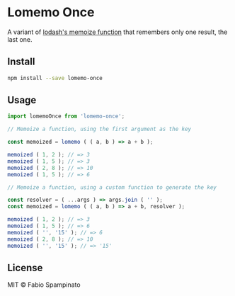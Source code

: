 # Lomemo Once

A variant of [lodash's memoize function](https://www.npmjs.com/package/lodash.memoize) that remembers only one result, the last one.

## Install

```sh
npm install --save lomemo-once
```

## Usage

```ts
import lomemoOnce from 'lomemo-once';

// Memoize a function, using the first argument as the key

const memoized = lomemo ( ( a, b ) => a + b );

memoized ( 1, 2 ); // => 3
memoized ( 1, 5 ); // => 3
memoized ( 2, 8 ); // => 10
memoized ( 1, 5 ); // => 6

// Memoize a function, using a custom function to generate the key

const resolver = ( ...args ) => args.join ( '' );
const memoized = lomemo ( ( a, b ) => a + b, resolver );

memoized ( 1, 2 ); // => 3
memoized ( 1, 5 ); // => 6
memoized ( '', '15' ); // => 6
memoized ( 2, 8 ); // => 10
memoized ( '', '15' ); // => '15'
```

## License

MIT © Fabio Spampinato
